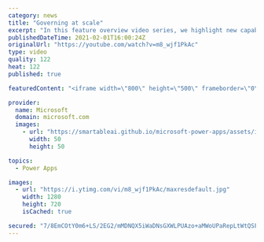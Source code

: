 ```yaml
---
category: news
title: "Governing at scale"
excerpt: "In this feature overview video series, we highlight new capabilities included in the latest update to Microsoft Power Apps.  Microsoft's Power Platform is a rich ecosystem of more than three hundred Microsoft and non-Microsoft connectors that can be leveraged by apps and flows. We are proud to introduce"
publishedDateTime: 2021-02-01T16:00:24Z
originalUrl: "https://youtube.com/watch?v=m8_wjf1PkAc"
type: video
quality: 122
heat: 122
published: true

featuredContent: "<iframe width=\"800\" height=\"500\" frameborder=\"0\" src=\"https://www.youtube.com/embed/m8_wjf1PkAc\" allow=\"accelerometer; autoplay; encrypted-media; gyroscope; picture-in-picture\" allowfullscreen></iframe>"

provider:
  name: Microsoft
  domain: microsoft.com
  images:
    - url: "https://smartableai.github.io/microsoft-power-apps/assets/images/organizations/microsoft.com-50x50.jpg"
      width: 50
      height: 50

topics:
  - Power Apps

images:
  - url: "https://i.ytimg.com/vi/m8_wjf1PkAc/maxresdefault.jpg"
    width: 1280
    height: 720
    isCached: true

secured: "7/8EmCOtY0m6+LS/2EG2/mMDNQX5iWaDNsGXWLPUAzo+aMWoUPaRepLtWtQSFuvmZGO/GMtBB7vgsfZybIuj13srCHIGuih2NhPImZsDmDoWzMo/I7NjbzAbPO210LkDMIXCEnqTTPbVTJ3UctPx+EwuWGlW65cQaTITtkC94MMLcco3syiP/mtuSZG6P6dNURbsGGXt7xqYCKskYdPlTBgyZzGgzWYVjK2uvByX0d2SWIGDZUP/75U9x0BlN423Q/jep9BqA2rg/aL64psd7Gg7uMN/kEdF+KnL9rHG0tlw/BxZb4olNzwMwr+5CJ6o9FU5EwZPM4HGB6C2asJZQ6cK59pwvDxOTlqOLmaY6Cf470kiOHKIken/vbc6zyEOakBMaMKCn0WpusnXYJm6T6vnG8wrEJ8ViKNy6gX/ZP8=;c589kiEQRuvmNU5OzRNFTg=="
---
```


